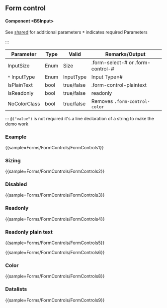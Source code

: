 ﻿## Form control
#### Component \<BSInput\>
See [shared](forms/shared) for additional parameters
**`*`** indicates required Parameters
    
:::

| Parameter     | Type | Valid      | Remarks/Output                    | 
|---------------|------|------------|-----------------------------------|
| InputSize     | Enum | Size       | .form-select-# or .form-control-# | {.table-striped .p-2}
| `*` InputType | Enum | InputType  | Input Type=#                      |
| IsPlainText   | bool | true/false | .form-control-plaintext           |
| IsReadonly    | bool | true/false | readonly                          |
| NoColorClass  | bool | true/false | Removes `.form-control-color`     |

:::
`@("value")` is not required it's a line declaration of a string to make the demo work

### Example

{{sample=Forms/FormControls/FormControls1}}

### Sizing

{{sample=Forms/FormControls/FormControls2}}

### Disabled

{{sample=Forms/FormControls/FormControls3}}

### Readonly

{{sample=Forms/FormControls/FormControls4}}

### Readonly plain text

{{sample=Forms/FormControls/FormControls5}}

{{sample=Forms/FormControls/FormControls6}}

### Color

{{sample=Forms/FormControls/FormControls8}}

### Datalists

{{sample=Forms/FormControls/FormControls9}}